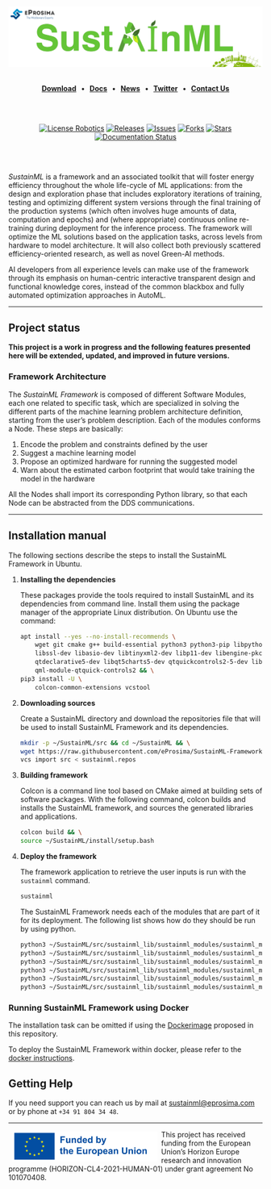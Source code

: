 [![SustainML](.figures/SustainML_GitHub.png)](https://sustainml.eu/)

<br>

<div class="menu" align="center">
    <strong>
        <a href="https://eprosima.com/index.php/downloads-all">Download</a>
        <span>&nbsp;&nbsp;•&nbsp;&nbsp;</span>
        <a href="https://sustainml.readthedocs.io/en/latest">Docs</a>
        <span>&nbsp;&nbsp;•&nbsp;&nbsp;</span>
        <a href="https://sustainml.eu/index.php/news">News</a>
        <span>&nbsp;&nbsp;•&nbsp;&nbsp;</span>
        <a href="https://twitter.com/EProsima">Twitter</a>
        <span>&nbsp;&nbsp;•&nbsp;&nbsp;</span>
        <a href="mailto:info@eprosima.com">Contact Us</a>
    </strong>
</div>

<br><br>

<div class="badges" align="center">
    <a href="https://opensource.org/licenses/Apache-2.0"><img alt="License Robotics" src="https://img.shields.io/github/license/eProsima/SustainML.svg"/></a>
    <a href="https://github.com/eProsima/SustainML/releases"><img alt="Releases" src="https://img.shields.io/github/v/release/eProsima/SustainML?sort=semver"/></a>
    <a href="https://github.com/eProsima/SustainML/issues"><img alt="Issues" src="https://img.shields.io/github/issues/eProsima/SustainML.svg"/></a>
    <a href="https://github.com/eProsima/SustainML/network/memberss"><img alt="Forks" src="https://img.shields.io/github/forks/eProsima/SustainML.svg"/></a>
    <a href="https://github.com/eProsima/SustainML/stargazerss"><img alt="Stars" src="https://img.shields.io/github/stars/eProsima/SustainML.svg"/></a>
    <a href="https://SustainML.readthedocs.io/en/latest/"><img alt="Documentation Status" src="https://readthedocs.org/projects/sustainml/badge/?version=latest&style=flat"/></a>
</div>

<br><br>

*SustainML* is a framework and an associated toolkit that will foster energy efficiency throughout the whole life-cycle of ML applications: from the design and exploration phase that includes exploratory iterations of training, testing and optimizing different system versions through the final training of the production systems (which often involves huge amounts of data, computation and epochs) and (where appropriate) continuous online re-training during deployment for the inference process.
The framework will optimize the ML solutions based on the application tasks, across levels from hardware to model architecture.
It will also collect both previously scattered efficiency-oriented research, as well as novel Green-AI methods.

AI developers from all experience levels can make use of the framework through its emphasis on human-centric interactive transparent design and functional knowledge cores, instead of the common blackbox and fully automated optimization approaches in AutoML.

---

## Project status

**This project is a work in progress and the following features presented here will be extended, updated, and improved in future versions.**

### Framework Architecture

The *SustainML Framework* is composed of different Software Modules, each one related to specific task, which are specialized in solving the different parts of the machine learning problem architecture definition, starting from the user’s problem description.
Each of the modules conforms a Node.
These steps are basically:

1. Encode the problem and constraints defined by the user
2. Suggest a machine learning model
3. Propose an optimized hardware for running the suggested model
4. Warn about the estimated carbon footprint that would take training the model in the hardware

All the Nodes shall import its corresponding Python library, so that each Node can be abstracted from the DDS communications.

---

## Installation manual

The following sections describe the steps to install the SustainML Framework in Ubuntu.

1. **Installing the dependencies**

    These packages provide the tools required to install SustainML and its dependencies from command line.
    Install them using the package manager of the appropriate Linux distribution.
    On Ubuntu use the command:

    ```bash
    apt install --yes --no-install-recommends \
        wget git cmake g++ build-essential python3 python3-pip libpython3-dev swig \
        libssl-dev libasio-dev libtinyxml2-dev libp11-dev libengine-pkcs11-openssl softhsm2 \
        qtdeclarative5-dev libqt5charts5-dev qtquickcontrols2-5-dev libqt5svg5 qml-module-qtquick-controls \
        qml-module-qtquick-controls2 && \
    pip3 install -U \
        colcon-common-extensions vcstool
    ```

2. **Downloading sources**

    Create a SustainML directory and download the repositories file that will be used to install SustainML Framework and its dependencies.

    ```bash
    mkdir -p ~/SustainML/src && cd ~/SustainML && \
    wget https://raw.githubusercontent.com/eProsima/SustainML-Framework/main/sustainml.repos && \
    vcs import src < sustainml.repos
    ```

3. **Building framework**

    Colcon is a command line tool based on CMake aimed at building sets of software packages.
    With the following command, colcon builds and installs the SustainML framework, and sources the generated libraries and applications.

    ```bash
    colcon build && \
    source ~/SustainML/install/setup.bash
    ```

4. **Deploy the framework**

    The framework application to retrieve the user inputs is run with the `sustainml` command.

    ```bash
    sustainml
    ```

    The SustainML Framework needs each of the modules that are part of it for its deployment.
    The following list shows how do they should be run by using python.


    ```bash
    python3 ~/SustainML/src/sustainml_lib/sustainml_modules/sustainml_modules/sustainml-wp1/app_requirements_node.py
    python3 ~/SustainML/src/sustainml_lib/sustainml_modules/sustainml_modules/sustainml-wp1/ml_model_metadata_node.py
    python3 ~/SustainML/src/sustainml_lib/sustainml_modules/sustainml_modules/sustainml-wp1/ml_model_provider_node.py
    python3 ~/SustainML/src/sustainml_lib/sustainml_modules/sustainml_modules/sustainml-wp2/hw_resources_provider_node.py
    python3 ~/SustainML/src/sustainml_lib/sustainml_modules/sustainml_modules/sustainml-wp2/hw_constraints_node.py
    python3 ~/SustainML/src/sustainml_lib/sustainml_modules/sustainml_modules/sustainml-wp3/carbon_footprint_node.py
    ```

### Running SustainML Framework using Docker

The installation task can be omitted if using the [Dockerimage](docker/Dockerfile) proposed in this repository.

To deploy the SustainML Framework within docker, please refer to the [docker instructions](docker/README.md).

## Getting Help

If you need support you can reach us by mail at [sustainml@eprosima.com](mailto:sustainml@eprosima.com) or by phone at `+34 91 804 34 48`.

---

<a href="https://sustainml.eu"><img src=".figures/eu_funded.png" align="left" hspace="8" vspace="2" height="60" ></a>
This project has received funding from the European Union’s Horizon Europe research and innovation programme (HORIZON-CL4-2021-HUMAN-01) under grant agreement No 101070408.
